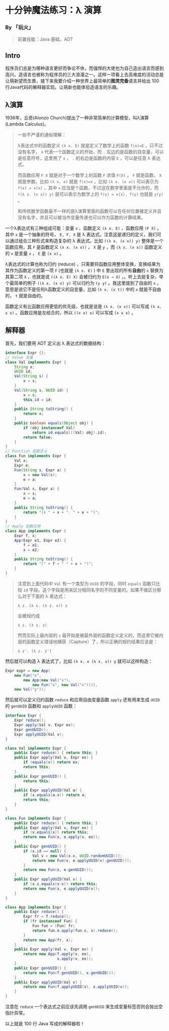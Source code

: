 # 十分钟魔法练习：λ 演算

### By 「玩火」

> 前置技能：Java 基础，ADT

## Intro

程序员们总是为哪种语言更好而争论不休，而强悍的大佬也为自己造出语言而感到高兴。造语言也被称为程序员的三大浪漫之一。这样一项看上去高难度的活动总是让萌新望而生畏，接下来我要介绍一种世界上最简单的**图灵完备**语言并给出 100 行Java代码的解释器实现。让萌新也能体验造语言的乐趣。

## λ演算

1936年，丘奇(Alonzo Church)提出了一种非常简单的计算模型，叫λ演算(Lambda Calculus)。

> 一些不严谨的通俗理解：
>
> λ表达式中的函数定义 `(λ x. E)` 就是定义了数学上的函数 `f(x)=E` ，只不过没有名字， `λ` 代表一个函数定义的开始，而 `.` 左边的是函数的自变量，可以是任意符号，这里用了 `x` ， `.` 的右边是函数的内容 `E` ，可以是任意 λ 表达式。
>
> 而函数应用 `F X` 就是对于一个数学上的函数 `F` 求值 `F(X)` ， `F` 就是函数， `X` 就是参数。比如 `(λ x. x)` 就是 `f(x)=x` ，比如 `(λ x. (x x))` 可以表示为 `f(x) = x(x)` ，其中 `x` 应当是个函数，不过这在数学里面是不允许的，而 `((λ x. (x x)) y)` 就可以表示为数学上的 `f(x) = x(x), f(y)` 也就是 `y(y)` 。
>
> 和传统数学函数最不一样的是λ演算里面的函数可以在任何位置被定义并且没有名字，并且可以被当作变量传递也可以作为函数的计算结果。

一个λ表达式有三种组成可能：变量 `x` 、函数定义 `(λ x. E)` 、函数应用 `(F X)` 。其中 `x` 是一个抽象的符号， `E, F, X` 是 λ 表达式。注意这是递归的定义，我们可以通过组合三种形式来构造复杂的 λ 表达式。比如 `((λ x. (x x)) y)` 整体是一个函数应用，其 `F` 是函数定义 `(λ x. (x x))` ， `X` 是 `y` ，而 `(λ x. (x x))` 函数定义的 `x` 是变量 `x` ， `E` 是 `(x x)` 。

λ表达式的计算也称为归约 (reduce) ，只需要将函数应用整体变换，变换结果为其作为函数定义的第一项 `F` (也就是 `(λ x. E)` ) 中 `E` 里出现的所有**自由**的 `x` 替换为其第二项 `X` ，也就是说 `((λ x. E) X)` 会被归约为 `E(x → X)` ，。听上去挺复杂，举个最简单的例子 `((λ x. (x x) y)` 可以归约为 `(y y)` 。我这里提到了自由的 `x` ，意思是说它不是任何λ函数定义的自变量，比如 `(λ x. (x t))` 中的 `x` 就是不自由的， `t` 就是自由的。

函数定义有比函数应用更低的优先级，也就是说是 `(λ x. (x x))` 可以写成 `(λ x. x x)` 。函数应用是左结合的，所以 `((x x) x)` 可以写成 `(x x x)` 。

## 解释器

首先，我们要用 ADT 定义出 λ 表达式的数据结构：

```java
interface Expr {};
// Value 变量
class Val implements Expr {
    String x;
    UUID id;
    Val(String s) {
        x = s;
    }
    Val(String s, UUID id) {
        x = s;
        this.id = id;
    }
    public String toString() {
        return x;
    }
    public boolean equals(Object obj) {
        if (obj instanceof Val)
            return id.equals(((Val) obj).id);
        return false;
    }
}
// Function 函数定义
class Fun implements Expr {
    Val x;
    Expr e;
    Fun(String s, Expr a) {
        x = new Val(s);
        e = a;
    }
    Fun(Val s, Expr a) {
        x = s;
        e = a;
    }
    public String toString() {
        return "(λ " + x + ". " + e + ")";
    }
}
// Apply 函数应用
class App implements Expr {
    Expr f, x;
    App(Expr e1, Expr e2) {
        f = e1;
        x = e2;
    }
    public String toString() {
        return "(" + f + " " + x + ")";
    }
}
```

> 注意到上面代码中 `Val` 有一个类型为 `UUID` 的字段，同时 `equals` 函数只比较 `id` 字段，这个字段是用来区分相同名字的不同变量的。如果不做区分那么对于下面的 λ 表达式：
>
> ```
> λ z. (λ x. (λ z. x)) z
> ```
>
> 会被规约成
>
> ```
> λ z. (λ z. z)
> ```
>
> 然而实际上最内层的 `z` 最开始是被最外层的函数定义定义的，而这里它被内层的函数定义错误地捕获（Capture）了，所以正确的规约结果应该是：
>
> ```
> λ z'. (λ z. z')
> ```

然后就可以构造 λ 表达式了，比如 `(λ x. x (λ x. x)) y` 就可以这样构造：

```java
Expr expr = new App(
    new Fun("x", 
        new App(new Val("x"), 
            new Fun("x", new Val("x")))), 
    new Val("y"));
```

然后就可以定义归约函数 `reduce` 和应用自由变量函数 `apply` 还有用来生成 `UUID` 的 `genUUID` 函数和 `applyUUID` 函数：

```java
interface Expr {
    Expr reduce();
    Expr apply(Val v, Expr ex);
    Expr genUUID();
    Expr applyUUID(Val v);
}

class Val implements Expr {
    public Expr reduce() { return this; }
    public Expr apply(Val v, Expr ex) {
        if (equals(v)) return ex;
        return this;
    }
    public Expr genUUID() {
        return this;
    }
    public Expr applyUUID(Val a) {
        if (x.equals(a.x)) return a;
        return this;
    }
}

class Fun implements Expr {
    public Expr reduce() { return this; }
    public Expr apply(Val v, Expr ex) {
        if (v.equals(x)) return this;
        return new Fun(x, e.apply(v, ex));
    }
    public Expr genUUID() {
        if (x.id == null) {
            Val v = new Val(x.x, UUID.randomUUID());
            return new Fun(v, e.applyUUID(v).genUUID());
        }
        return new Fun(x, e.genUUID());
    }
    public Expr applyUUID(Val v) {
        if (x.x.equals(v.x)) return this;
        return new Fun(x, e.applyUUID(v));
    }
}

class App implements Expr {
    public Expr reduce() {
        Expr fr = f.reduce();
        if (fr instanceof Fun) {
            Fun fun = (Fun) fr;
            return fun.e.apply(fun.x, x).reduce();
        }
        return new App(fr, x);
    }
    public Expr apply(Val v, Expr ex) {
        return new App(f.apply(v, ex),
                       x.apply(v, ex));
    }
    public Expr genUUID() {
        return new Fun(f.genUUID(), x.genUUID());
    }
    public Expr applyUUID(Val v) {
        return new Fun(f.applyUUID(v), x.applyUUID(v));
    }
}

```

注意在 `reduce` 一个表达式之前应该先调用 `genUUID` 来生成变量标签否则会抛出空指针异常。

以上就是 100 行 Java 写成的解释器啦！

